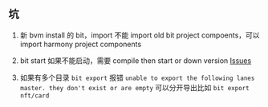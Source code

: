 ## 坑

1. 新 bvm install 的 bit，import 不能 import old bit project compoents，可以 import harmony project components

2. bit start 如果不能启动，需要 compile then start or down version [Issues](https://github.com/teambit/bit/issues/4522)

3. 如果有多个目录 ``bit export`` 报错 ``unable to export the following lanes master. they don't exist or are empty`` 可以分开导出比如 ``bit export nft/card``
